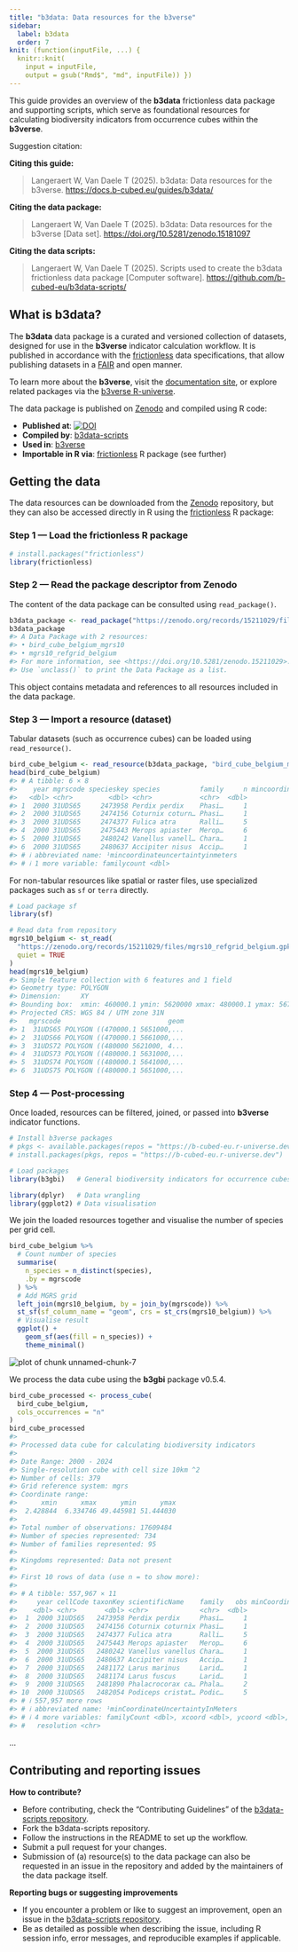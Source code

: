 ```yaml
---
title: "b3data: Data resources for the b3verse"
sidebar:
  label: b3data
  order: 7
knit: (function(inputFile, ...) {
  knitr::knit(
    input = inputFile,
    output = gsub("Rmd$", "md", inputFile)) })
---
```


<!-- b3data.md is generated from b3data.Rmd Please edit that file -->



This guide provides an overview of the **b3data** frictionless data package and supporting scripts, which serve as foundational resources for calculating biodiversity indicators from occurrence cubes within the **b3verse**.

Suggestion citation:

**Citing this guide:**

> Langeraert W, Van Daele T (2025). b3data: Data resources for the b3verse. <https://docs.b-cubed.eu/guides/b3data/>

**Citing the data package:**

> Langeraert W, Van Daele T (2025). b3data: Data resources for the b3verse [Data set]. <https://doi.org/10.5281/zenodo.15181097>

**Citing the data scripts:**

> Langeraert W, Van Daele T (2025). Scripts used to create the b3data frictionless data package [Computer software]. <https://github.com/b-cubed-eu/b3data-scripts/>

## What is b3data?

The **b3data** data package is a curated and versioned collection of datasets, designed for use in the **b3verse** indicator calculation workflow.
It is published in accordance with the [frictionless](https://docs.ropensci.org/frictionless/) data specifications, that allow publishing datasets in a [FAIR](https://www.go-fair.org/fair-principles/) and open manner.

To learn more about the **b3verse**, visit the [documentation site](https://docs.b-cubed.eu/guides/b3verse/), or explore related packages via the [b3verse R-universe](https://b-cubed-eu.r-universe.dev/).

The data package is published on [Zenodo](https://doi.org/10.5281/zenodo.15181097) and compiled using R code:

- **Published at**: [![DOI](https://zenodo.org/badge/DOI/10.5281/zenodo.15181097.svg)](https://doi.org/10.5281/zenodo.15181097)
- **Compiled by**: [b3data-scripts](https://github.com/b-cubed-eu/b3data-scripts)
- **Used in**: [b3verse](https://docs.b-cubed.eu/guides/b3verse/)
- **Importable in R via**:
  [frictionless](https://docs.ropensci.org/frictionless/) R package (see further)

## Getting the data

The data resources can be downloaded from the [Zenodo](https://doi.org/10.5281/zenodo.15181097) repository, but they can also be accessed directly in R using the [frictionless](https://docs.ropensci.org/frictionless/) R package:

### Step 1 — Load the frictionless R package


``` r
# install.packages("frictionless")
library(frictionless)
```

### Step 2 — Read the package descriptor from Zenodo

The content of the data package can be consulted using `read_package()`.


``` r
b3data_package <- read_package("https://zenodo.org/records/15211029/files/datapackage.json")
b3data_package
#> A Data Package with 2 resources:
#> • bird_cube_belgium_mgrs10
#> • mgrs10_refgrid_belgium
#> For more information, see <https://doi.org/10.5281/zenodo.15211029>.
#> Use `unclass()` to print the Data Package as a list.
```

This object contains metadata and references to all resources included in the data package.

### Step 3 — Import a resource (dataset)

Tabular datasets (such as occurrence cubes) can be loaded using `read_resource()`.


``` r
bird_cube_belgium <- read_resource(b3data_package, "bird_cube_belgium_mgrs10")
head(bird_cube_belgium)
#> # A tibble: 6 × 8
#>    year mgrscode specieskey species          family     n mincoordinateuncerta…¹
#>   <dbl> <chr>         <dbl> <chr>            <chr>  <dbl>                  <dbl>
#> 1  2000 31UDS65     2473958 Perdix perdix    Phasi…     1                   3536
#> 2  2000 31UDS65     2474156 Coturnix coturn… Phasi…     1                   3536
#> 3  2000 31UDS65     2474377 Fulica atra      Ralli…     5                   1000
#> 4  2000 31UDS65     2475443 Merops apiaster  Merop…     6                   1000
#> 5  2000 31UDS65     2480242 Vanellus vanell… Chara…     1                   3536
#> 6  2000 31UDS65     2480637 Accipiter nisus  Accip…     1                   3536
#> # ℹ abbreviated name: ¹​mincoordinateuncertaintyinmeters
#> # ℹ 1 more variable: familycount <dbl>
```

For non-tabular resources like spatial or raster files, use specialized packages such as `sf` or `terra` directly.


``` r
# Load package sf
library(sf)

# Read data from repository
mgrs10_belgium <- st_read(
  "https://zenodo.org/records/15211029/files/mgrs10_refgrid_belgium.gpkg",
  quiet = TRUE
)
head(mgrs10_belgium)
#> Simple feature collection with 6 features and 1 field
#> Geometry type: POLYGON
#> Dimension:     XY
#> Bounding box:  xmin: 460000.1 ymin: 5620000 xmax: 480000.1 ymax: 5670000
#> Projected CRS: WGS 84 / UTM zone 31N
#>   mgrscode                           geom
#> 1  31UDS65 POLYGON ((470000.1 5651000,...
#> 2  31UDS66 POLYGON ((470000.1 5661000,...
#> 3  31UDS72 POLYGON ((480000 5621000, 4...
#> 4  31UDS73 POLYGON ((480000.1 5631000,...
#> 5  31UDS74 POLYGON ((480000.1 5641000,...
#> 6  31UDS75 POLYGON ((480000.1 5651000,...
```

### Step 4 — Post-processing

Once loaded, resources can be filtered, joined, or passed into **b3verse** indicator functions.


``` r
# Install b3verse packages
# pkgs <- available.packages(repos = "https://b-cubed-eu.r-universe.dev")[, "Package"]
# install.packages(pkgs, repos = "https://b-cubed-eu.r-universe.dev")

# Load packages
library(b3gbi)   # General biodiversity indicators for occurrence cubes

library(dplyr)   # Data wrangling
library(ggplot2) # Data visualisation
```

We join the loaded resources together and visualise the number of species per grid cell.


``` r
bird_cube_belgium %>%
  # Count number of species
  summarise(
    n_species = n_distinct(species),
    .by = mgrscode
  ) %>%
  # Add MGRS grid
  left_join(mgrs10_belgium, by = join_by(mgrscode)) %>%
  st_sf(sf_column_name = "geom", crs = st_crs(mgrs10_belgium)) %>%
  # Visualise result
  ggplot() +
    geom_sf(aes(fill = n_species)) +
    theme_minimal()
```

![plot of chunk unnamed-chunk-7](../../../../public/guides/b3data/unnamed-chunk-7-1.png)

We process the data cube using the **b3gbi** package v0.5.4.


``` r
bird_cube_processed <- process_cube(
  bird_cube_belgium,
  cols_occurrences = "n"
)
bird_cube_processed
#> 
#> Processed data cube for calculating biodiversity indicators
#> 
#> Date Range: 2000 - 2024 
#> Single-resolution cube with cell size 10km ^2 
#> Number of cells: 379 
#> Grid reference system: mgrs 
#> Coordinate range:
#>      xmin      xmax      ymin      ymax 
#>  2.428844  6.334746 49.445981 51.444030 
#> 
#> Total number of observations: 17609484 
#> Number of species represented: 734 
#> Number of families represented: 95 
#> 
#> Kingdoms represented: Data not present 
#> 
#> First 10 rows of data (use n = to show more):
#> 
#> # A tibble: 557,967 × 11
#>     year cellCode taxonKey scientificName    family   obs minCoordinateUncerta…¹
#>    <dbl> <chr>       <dbl> <chr>             <chr>  <dbl>                  <dbl>
#>  1  2000 31UDS65   2473958 Perdix perdix     Phasi…     1                   3536
#>  2  2000 31UDS65   2474156 Coturnix coturnix Phasi…     1                   3536
#>  3  2000 31UDS65   2474377 Fulica atra       Ralli…     5                   1000
#>  4  2000 31UDS65   2475443 Merops apiaster   Merop…     6                   1000
#>  5  2000 31UDS65   2480242 Vanellus vanellus Chara…     1                   3536
#>  6  2000 31UDS65   2480637 Accipiter nisus   Accip…     1                   3536
#>  7  2000 31UDS65   2481172 Larus marinus     Larid…     1                   3536
#>  8  2000 31UDS65   2481174 Larus fuscus      Larid…     1                   3536
#>  9  2000 31UDS65   2481890 Phalacrocorax ca… Phala…     2                   1000
#> 10  2000 31UDS65   2482054 Podiceps cristat… Podic…     5                   1000
#> # ℹ 557,957 more rows
#> # ℹ abbreviated name: ¹​minCoordinateUncertaintyInMeters
#> # ℹ 4 more variables: familyCount <dbl>, xcoord <dbl>, ycoord <dbl>,
#> #   resolution <chr>
```

...

## Contributing and reporting issues

**How to contribute?**
- Before contributing, check the “Contributing Guidelines” of the [b3data-scripts repository](https://github.com/b-cubed-eu/b3data-scripts/blob/main/.github/CONTRIBUTING.md).
- Fork the b3data-scripts repository.
- Follow the instructions in the README to set up the workflow.
- Submit a pull request for your changes.
- Submission of (a) resource(s) to the data package can also be requested in an issue in the repository and added by the maintainers of the data package itself.

**Reporting bugs or suggesting improvements**
- If you encounter a problem or like to suggest an improvement, open an issue in the [b3data-scripts repository](https://github.com/b-cubed-eu/b3data-scripts/issues).
- Be as detailed as possible when describing the issue, including R session info, error messages, and reproducible examples if applicable.
